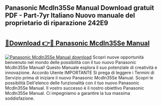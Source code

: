 ## Panasonic Mcdln35Se Manual Download gratuit PDF - Part-7yr Italiano Nuovo manuale del proprietario di riparazione 242E9

# <h2><a href="http://dfblt3.blite.top/?on=Panasonic+Mcdln35Se+Manual">🔗Download 👉🔴 Panasonic Mcdln35Se Manual</a></h2>

[![Panasonic Mcdln35Se Manual download](https://i.imgur.com/lujVjoI.png)](http://dfblt3.blite.top/?on=Panasonic+Mcdln35Se+Manual)
Scopri nuove opportunità benvenuto nel mondo delle possibilità con il tuo nuovo Panasonic Mcdln35Se Manual! Questo Manuale esplora il suo potenziale di creatività e innovazione. Accordo Utente IMPORTANTE Si prega di leggere i Termini di Servizio prima di iniziare il nuovo Panasonic Mcdln35Se Manual. Scopri le possibilità Dell'elenco delle funzionalità con il tuo nuovo Panasonic Mcdln35Se Manual. Il vostro successo è il nostro obiettivo Panasonic Mcdln35Se Manual. Ci impegniamo a garantire la tua massima soddisfazione.
